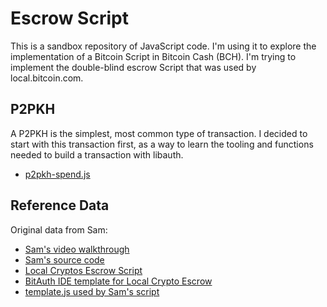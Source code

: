 # Escrow Script

This is a sandbox repository of JavaScript code. I'm using it to explore the implementation of a Bitcoin Script in Bitcoin Cash (BCH).
I'm trying to implement the double-blind escrow Script that was used by local.bitcoin.com.

## P2PKH
A P2PKH is the simplest, most common type of transaction. I decided to start with this transaction first, as a way to learn the tooling and functions needed to build a transaction with libauth.

- [p2pkh-spend.js](./p2pkh-spend.js)

## Reference Data
Original data from Sam:
- [Sam's video walkthrough](https://rumble.com/v27r0cq-localcryptosscript.html)
- [Sam's source code](https://pastebin.mozilla.org/k03WgtEQ)
- [Local Cryptos Escrow Script](https://blog.localcryptos.com/bitcoin-cash-trading-begins/)
- [BitAuth IDE template for Local Crypto Escrow](https://ide.bitauth.com/import-template/eJztWutu20YWfpWBWmDtQJEdJ90fjpuF4ktsJK3dymmwiANhRI6sWVMzKoeUom0D5CH6Z4Hty-VJ9lyG5JC6REm2QH6oKRJyeM6Zc_nmO0Nxfmt966KRGsvWYWuUZRN3uLenY9UZ6Ezm2agT2fEeXiiT6Uhm2pr7mRpPEpmp-9P9Dut2_uWsabVbsXJRqicoBebO7Uw81VlktRHH0o2EAeUod5mNtUwEyoLEzKZ37sZ0nZjpbCRgpoYcm4TH6sP7_0yViNVUJXaiYjG0qbCgkIoonU8y69rC5mlDveaBnzOysRLaCbBihAOdSHVuzI25HsFgj-ZjvwQoSjGTc_BLZqji9FgnMhWZhQfjPMn0fadvjczyVJVzZak0TkaYh7ZQbyMF9sgARjeRaaYVmp7aZAphxNZAZJkwCm7Q7m2qlMgn1ogROCtNLGaQf1KuRWPzbJJDZiRM7SCUrCOuQcamMkqU-PD-D9DT0UhE0oiBIn2nkkSlbTHI5_gPJFCmUOpUZhZuYwVWYm1uheXpIp1G-dhl0kTgsR3SIEjHbD62yrHvIznlCeRAJzqbYxwAkghMWLCImXCF0Vp2cpPoO-VrD4ZJFMrWTO1MguOZq8oE_8e5wnnQ5hDscYrJktzAVlvAP2U1xgAYgSKgO8zhQeAllCpKcsoLqpRph8Jog5dtLFCqpCtmX4r00CK5mjuY-PKqf3x-evz8pHvd7V08a1M4voQAtkkyJ2A4jPRW-yzPtDEAeymCoKjU8HBO9QbbAqaQBkqhx5QnSLWN7hhGx-cEbXjK4EatkbUuWAfZfKKw5BjKSIK0D2Os4NZoNyZ3HNkjOFFCGGBNKMAaAJ1brjPkT0xUOtbOEQRQjeRLJDbVtclUOlUGBt1CdscK_kEl7TErHfktobbzMawKEWsHVeLQeuQfYNYh2q3TGVq3PjgI3YqxnTYWWiDRDpaRuAWXwGHlGHBldRnNM1tApSMuwXe-QeCiiQIUtpFAKj-RmkazqRrmJpYDQMNQqY64CNcgSBgLsM0jWJ4OYMvegWCx5qNEQvVjMZBQ-cE8cJ6ycWEAagBsmc7ZpKvFN9MAd4A8-lk6CR4j2cRhFBwa0g8uy5IVUvVrrlNFrFzUEBPUET2m0WTeFnoYGGcQEtgjJJ0kiJbpQwPnzwC6UQSe17zFkCvPfLYLwKELI5VMmCKHOsXlHimIXFvO9If3_01VAosY-syfZSmcQgILJGCxQXB_FumjJGBYSyGH4A5xTS5masKLLxbIWgTpAsTsXkPDGiABLoPSBI0gar9a6rVpY62hmsAOPmCABDdSNuQWVhwk3IJBdIik5TAjhvE5iUv8gzA23mKhW8ZYCdWiniVCc1PhswObBCPHCnYHL2wkk2Pu20v5EkQRLcjOrcPfWuSrSvGyvs2oTHa9SLs1hbLimgk1-3dqvqjtH_qeIFCmae9vTjynYWREGMabd-_etVucgnUeeYmGQzy63B_mJ_GK3TmRmWxaW-kOQWCdNyzQcIYGl_vS0FwxMSaCt2hlsglSfY8cHPVmArwVDwtleLp3796NEffEdUEw0tT5xa92fAYpoo49Se1UI84KbiALNfIOiJlon-fr6dtDkj2CqyfwN1u9ygcQFtxfUgfuFe21HCkFumTx6TxTT8AO_Hf6VkK3VoeFxcuZAeE7Ei7tnKV2zCXGUbooLMJG4AF6tHdjjsqi4Abb2DTtl42-A8jo-77ypCY6yQeJjvASxwPUd2KAUWBhDItR3qo-iPQz2ycLTZWaMXDtAPmuqFAYPFPjAC6BQNJUuYnlLWS5nYcem9ObAzQkfKDeqgi4MQYKfXAoTrnCYIWflnxT61Y35uDjohW8bszDZeLI3ZU4xX1jHn1cMjTcwIHv5pwupI9ilww7HHgpog0amsQh7-8emxe-DJyGhtnvG-ig-BdlgKGKux3oU1mKFE5uh_S6S-lY1H6KCSgnePRFEywuGMJFtT8dAvLDvS2k6fT4pNfdqYHp99_FEVcD59zl5hWMcEPRv8LO31neRZdTOGyWuB8aYKrv54gMCYrOeRrBt4fmQtfBBpboIaikHlb9r82bspl24YtUQ4Ps4-L3VsM94ZJMeCbr-FXPf4AReaMOdNpiv_1y7xcv3q2y9_TJRJ-3SgHR-ubMNOqfBkx7VHWgjxNMIFtnmIp5VvBLSSwrOApo5WEtXNh3rIl1sZ_4MLe95C_uJQEEVpSaJdbBhV3a9pBtD9n2kK-kh_ByZyQFrMqvkn54y6nLOPXr6Z9bSt1S6pZSvxpKrf380eDV2q8fW3L9a8l1858_qq3rut8_Hm2Jdku0W6L9uoh22e61-EF_kWK_UmLZ5BeQwgA8XhIqjoZxhtN9NNAVvm3i1YrqgIOoCKv-mj8UTA7c6GC_-ppwGvY1UeoFIUBeTl5eib098UqV5yJyDz3iWnmLn6TpI9VMprEDct4TzxQfsRhB6wOdCph4eqS0E9nxBI9MkAloozs2T131GZrX527xiwX8ffrTy-4LxCZcX5xhwzv6dmcFQrCTnXd75w_-vr_7BANgXkBf0JFCeemOfkHXr9VKGZ150TtFK5wif3WA0t8Xa5VXWEjaJOTDoOuLM8GNG51ZAYG6O8tj2TiapeGwWz6gMCS6flgERd2CYvItywuUAfmQ-HKNSxsFtGF1xeqgGmHVA6O7R4uh1csVRvjL6c8XZ_9EDdr14UmeNAdCVolfEJ53uDfcGTszhYl15Q2TsTIV65LRMLAyET-ecGmq69rV9WX3xXXvunv8HEP8RlzlKxexP0AkE-h6mYzuuGMs2OjhM8yGGg4VdJ-pSuaQa4fswMct6NgOUcZlwyQSBR5mOhSvyQOIbqfWMnfb5Xi4W9gVbyDGI-QMSMY3ojspTyIYa6LyoJLf02N7hZGxvKuVEExQPMfd61ogr0Wn02k39idwv_92_wHuGYINwhufkt6r7hUC9CWBBGwgx6aPxVSlejgPdyJBx8fI-HAE2SDQVmWm67OfL38Ik_0slYOgVmSGAR1WaRHLV9Ws0UhBn8F-8BiSNVviYtm9ODvBeanK4I91TUc183NTIGtDWXTSj9BkMBE2vGV98KPd7kypda2O_Tu9uj7HII5tbgokOv1vVXx7LVxDmRPrT10Rir0wnRHhU3gzK2C9j90_fMNCnYuhmPPhHj46R7md4Rkyf-oD9-gQ3mM-c6bE1fPzhS5T5u5T-kbYfIrEChEktuxqhHj-ooMHLYujiFLctIoXkpuW2NEd1fHftFS8Wx7cavi6rnks9MJP6WRLqXJdG9uA67-Y6TeuxkrvC5L-ErqnVf0J5E0zV9S9MPBJXM79_P_K5p7O0fBn07n4YjYnE8TmYOOz2Xz1Uv5MTl-G2s_l9IoPFlj9l0VG3ziUDamHoQ9vnsDw9e-ZwbtWsfLKE13V6xaBJFQOz9UsMQGPESzFaazSEJT_4LsHoaFVFpapPqyr1t5BVzuxGA6YeoSm8Lt7PpnYNFNx6_B16-nxef9g_-Cgv_8diONd7-r0uPWm3YLSOjowtv_uf046_Gs=)
- [template.js used by Sam's script](https://pastebin.mozilla.org/twJPgG3b)
